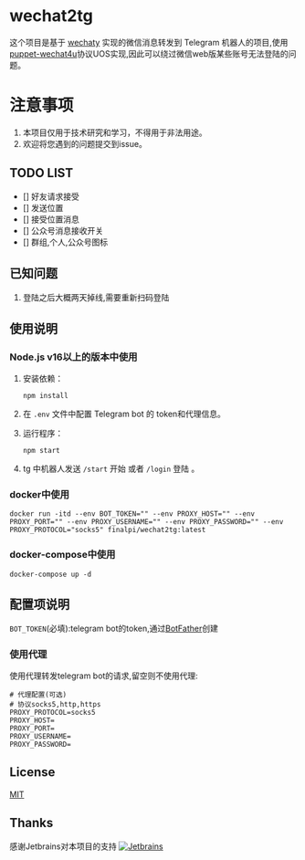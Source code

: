 # wechat2tg

这个项目是基于 [wechaty](https://github.com/wechaty/wechaty) 实现的微信消息转发到 Telegram 机器人的项目,使用[puppet-wechat4u](https://github.com/wechaty/puppet-wechat4u)协议UOS实现,因此可以绕过微信web版某些账号无法登陆的问题。

# 注意事项

1. 本项目仅用于技术研究和学习，不得用于非法用途。
2. 欢迎将您遇到的问题提交到issue。

## TODO LIST

- [] 好友请求接受
- [] 发送位置
- [] 接受位置消息
- [] 公众号消息接收开关
- [] 群组,个人,公众号图标

## 已知问题

1. 登陆之后大概两天掉线,需要重新扫码登陆


## 使用说明

### Node.js v16以上的版本中使用

1. 安装依赖：

   ```shell
   npm install
   ```

2. 在 `.env` 文件中配置 Telegram bot 的 token和代理信息。

3. 运行程序：

   ```shell
   npm start
   ```

4. tg 中机器人发送 `/start` 开始 或者 `/login` 登陆 。

### docker中使用
```shell
docker run -itd --env BOT_TOKEN="" --env PROXY_HOST="" --env PROXY_PORT="" --env PROXY_USERNAME="" --env PROXY_PASSWORD="" --env PROXY_PROTOCOL="socks5" finalpi/wechat2tg:latest
```

### docker-compose中使用
```shell
docker-compose up -d
```

## 配置项说明

`BOT_TOKEN`(必填):telegram bot的token,通过[BotFather](https://t.me/BotFather)创建

### 使用代理

使用代理转发telegram bot的请求,留空则不使用代理:
```
# 代理配置(可选)
# 协议socks5,http,https
PROXY_PROTOCOL=socks5
PROXY_HOST=
PROXY_PORT=
PROXY_USERNAME=
PROXY_PASSWORD=
```

## License

[MIT](LICENSE)

## Thanks
感谢Jetbrains对本项目的支持
[![Jetbrains](https://resources.jetbrains.com/storage/products/company/brand/logos/jb_beam.png)](https://www.jetbrains.com)
